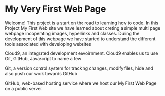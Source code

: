 # My Very First Web Page
Welcome!
This project is a start on the road to learning how to code. 
In this Project My First Web site we have learned about creting a simple multi page webpage incoperating images, hyperlinks and classes. 
During the development of this webpage we have started to understand the different tools associated with developing websites

Cloud9, an integrated development envoirnment. Cloud9 enables us to use Git, GitHub, Javascript to name a few

Git, a version control system for tracking changes, modify files, hide and also push our work towards GitHub

GitHub, web-based hosting service where we host our My First Web Page on a public server.
